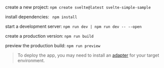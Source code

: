 create a new project: ```npm create svelte@latest svelte-simple-sample```

install dependencies: ``` npm install```

start a development server: ```npm run dev | npm run dev -- --open```

create a production version: ```npm run build```

preview the production build: ```npm run preview```


> To deploy the app, you may need to install an [adapter](https://kit.svelte.dev/docs/adapters) for your target environment.

